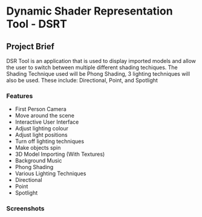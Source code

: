 # Dynamic Shader Representation Tool - DSRT

## Project Brief
DSR Tool is an application that is used to display imported models and allow the user to switch between multiple different shading techiques. The Shading Technique used will be Phong Shading, 3 lighting techniques will also be used. These include: Directional, Point, and Spotlight

### Features
- First Person Camera
 - Move around the scene
- Interactive User Interface
 - Adjust lighting colour
 - Adjust light positions
 - Turn off lighting techniques
 - Make objects spin
- 3D Model Importing (With Textures)
- Background Music
- Phong Shading
- Various Lighting Techniques
 - Directional
 - Point
 - Spotlight 

### Screenshots
